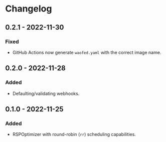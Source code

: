 # Changelog

## 0.2.1 - 2022-11-30

### Fixed

- GitHub Actions now generate `waofed.yaml` with the correct image name.

## 0.2.0 - 2022-11-28

### Added

- Defaulting/validating webhooks.

## 0.1.0 - 2022-11-25

### Added

- RSPOptimizer with round-robin (`rr`) scheduling capabilities.
